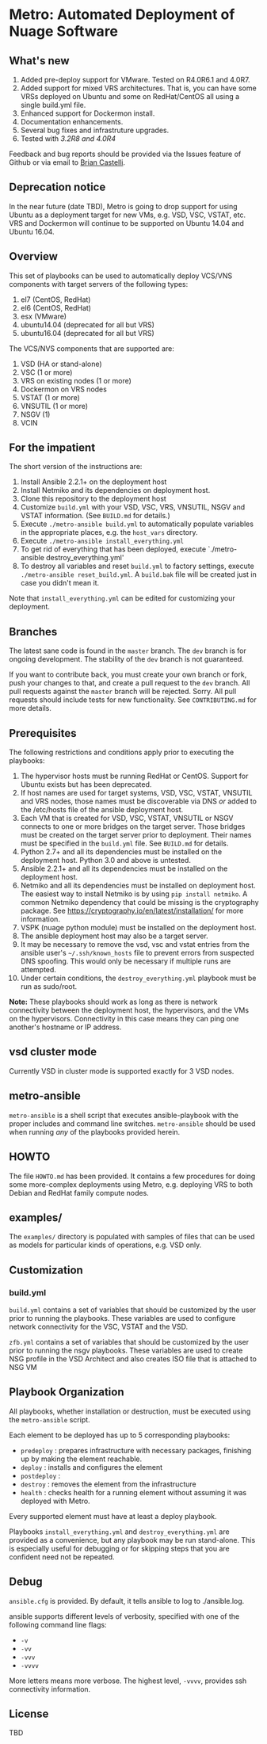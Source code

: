 # Metro: Automated Deployment of Nuage Software

## What's new

1. Added pre-deploy support for VMware. Tested on R4.0R6.1 and 4.0R7.
1. Added support for mixed VRS architectures. That is, you can have some VRSs deployed on Ubuntu and some on RedHat/CentOS all using a single build.yml file.
1. Enhanced support for Dockermon install.
1. Documentation enhancements.
1. Several bug fixes and infrastruture upgrades.
1. Tested with *3.2R8 and 4.0R4*

Feedback and bug reports should be provided via the Issues feature of Github or via email to [Brian Castelli](mailto://brian.castelli@nokia.com).

## Deprecation notice
In the near future (date TBD), Metro is going to drop support for using Ubuntu as a deployment target for new VMs, e.g. VSD, VSC, VSTAT, etc. VRS and Dockermon will continue to be supported on Ubuntu 14.04 and Ubuntu 16.04.

## Overview

This set of playbooks can be used to automatically deploy VCS/VNS components with target servers of the following types:

1. el7 (CentOS, RedHat)
1. el6 (CentOS, RedHat)
1. esx (VMware)
1. ubuntu14.04 (deprecated for all but VRS)
1. ubuntu16.04 (deprecated for all but VRS)

The VCS/NVS components that are supported are:

1. VSD (HA or stand-alone)
2. VSC (1 or more)
3. VRS on existing nodes (1 or more)
4. Dockermon on VRS nodes
5. VSTAT (1 or more)
6. VNSUTIL (1 or more)
7. NSGV (1)
8. VCIN

## For the impatient

The short version of the instructions are:

1. Install Ansible 2.2.1+ on the deployment host
1. Install Netmiko and its dependencies on deployment host.
1. Clone this repository to the deployment host
1. Customize `build.yml` with your VSD, VSC, VRS, VNSUTIL, NSGV  and VSTAT information. (See `BUILD.md` for details.)
1. Execute `./metro-ansible build.yml` to automatically populate variables in the appropriate places, e.g. the `host_vars` directory.
1. Execute `./metro-ansible install_everything.yml`
1. To get rid of everything that has been deployed, execute `./metro-ansible destroy_everything.yml'
1. To destroy all variables and reset `build.yml` to factory settings, execute `./metro-ansible reset_build.yml`. A `build.bak` file will be created just in case you didn't mean it.

Note that `install_everything.yml` can be edited for customizing your deployment.

## Branches

The latest sane code is found in the `master` branch. The `dev` branch is for ongoing development. The stability of the `dev` branch is not guaranteed.

If you want to contribute back, you must create your own branch or fork, push your changes to that, and create a pull request to the `dev` branch. All pull requests against the `master` branch will be rejected. Sorry. All pull requests should include tests for new functionality. See `CONTRIBUTING.md` for more details.

## Prerequisites

The following restrictions and conditions apply prior to executing the playbooks:

1. The hypervisor hosts must be running RedHat or CentOS. Support for Ubuntu exists but has been deprecated.
1. If host names are used for target systems, VSD, VSC, VSTAT, VNSUTIL and VRS nodes, those names must be discoverable via DNS *or* added to the /etc/hosts file of the ansible deployment host.
1. Each VM that is created for VSD, VSC, VSTAT, VNSUTIL or NSGV connects to one or more bridges on the target server. Those bridges must be created on the target server prior to deployment. Their names must be specified in the `build.yml` file. See `BUILD.md` for details.
1. Python 2.7+ and all its dependencies must be installed on the deployment host. Python 3.0 and above is untested.
1. Ansible 2.2.1+ and all its dependencies must be installed on the deployment host.
1. Netmiko and all its dependencies must be installed on deployment host. The easiest way to install Netmiko is by using `pip install netmiko`. A common Netmiko dependency that could be missing is the cryptography package. See https://cryptography.io/en/latest/installation/ for more information.
1. VSPK (nuage python module) must be installed on the deployment host.
1. The ansible deployment host may also be a target server.
1. It may be necessary to remove the vsd, vsc and vstat entries from the ansible user's `~/.ssh/known_hosts` file to prevent errors from suspected DNS spoofing. This would only be necessary if multiple runs are attempted.
1. Under certain conditions, the `destroy_everything.yml` playbook must be run as sudo/root.

**Note:** These playbooks should work as long as there is network connectivity between the deployment host, the hypervisors, and the VMs on the hypervisors. Connectivity in this case means they can ping one another's hostname or IP address.

## vsd cluster mode

Currently VSD in cluster mode is supported exactly for 3 VSD nodes. 

## metro-ansible

`metro-ansible` is a shell script that executes ansible-playbook with the proper includes and command line switches. `metro-ansible` should be used when running *any* of the playbooks provided herein.

## HOWTO

The file `HOWTO.md` has been provided. It contains a few procedures for doing some more-complex deployments using Metro, e.g. deploying VRS to both Debian and RedHat family compute nodes.

## examples/

The `examples/` directory is populated with samples of files that can be used as models for particular kinds of operations, e.g. VSD only.

## Customization

### build.yml

`build.yml` contains a set of variables that should be customized by the user prior to running the playbooks. These variables are used to configure network connectivity for the VSC, VSTAT and the VSD.

`zfb.yml` contains a set of variables that should be customized by the user prior to running the nsgv playbooks. These variables are used to create NSG profile in the VSD Architect and also creates ISO file that is attached to NSG VM

## Playbook Organization

All playbooks, whether installation or destruction, must be executed using the `metro-ansible` script.

Each element to be deployed has up to 5 corresponding playbooks:

* `predeploy` : prepares infrastructure with necessary packages, finishing up by making the element reachable.
* `deploy` : installs and configures the element
* `postdeploy` : 
* `destroy` : removes the element from the infrastructure
* `health` : checks health for a running element without assuming it was deployed with Metro.

Every supported element must have at least a deploy playbook.

Playbooks `install_everything.yml` and `destroy_everything.yml` are provided as a convenience, but any playbook may be run stand-alone. This is especially useful for debugging or for skipping steps that you are confident need not be repeated.

## Debug

`ansible.cfg` is provided. By default, it tells ansible to log to ./ansible.log.

ansible supports different levels of verbosity, specified with one of the following command line flags:

* `-v`
* `-vv`
* `-vvv`
* `-vvvv`

More letters means more verbose. The highest level, `-vvvv`, provides ssh connectivity information.

## License

TBD

